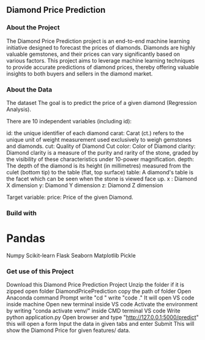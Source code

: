 ## Diamond Price Prediction

### About the Project
The Diamond Price Prediction project is an end-to-end machine learning initiative designed to forecast the prices of diamonds. Diamonds are highly valuable gemstones, and their prices can vary significantly based on various factors. This project aims to leverage machine learning techniques to provide accurate predictions of diamond prices, thereby offering valuable insights to both buyers and sellers in the diamond market.

### About the Data

The dataset The goal is to predict the price of a given diamond (Regression Analysis).

There are 10 independent variables (including id):

 id: the unique identifier of each diamond
 carat: Carat (ct.) refers to the unique unit of weight measurement used exclusively to weigh     gemstones and diamonds.
 cut: Quality of Diamond Cut
 color: Color of Diamond
 clarity: Diamond clarity is a measure of the purity and rarity of the stone, graded by the visibility of these characteristics under 10-power magnification.
 depth: The depth of the diamond is its height (in millimetres) measured from the culet (bottom tip) to the table (flat, top surface)
 table: A diamond's table is the facet which can be seen when the stone is viewed face up.
 x : Diamond X dimension
 y: Diamond Y dimension
 z: Diamond Z dimension

Target variable:
price: Price of the given Diamond.

### Build with
 # Pandas
 Numpy
 Scikit-learn
 Flask
 Seaborn
 Matplotlib
 Pickle

### Get use of this Project
 Download this Diamond Price Prediction Project
 Unzip the folder if it is zipped
 open folder DiamondPricePrediction
 copy the path of folder
 Open Anaconda command Prompt
 write "cd <path of project that copied above>"
 write "code ."
 It will open VS code inside machine
 Open new terminal inside VS code 
 Activate the environment by writing "conda activate venv/" inside CMD terminal VS code
 Write python application.py
 Open browser and type "http://127.0.0.1:5000/predict" this will open a form
 Input the data in given tabs and enter Submit
 This will show the Diamond Price for given features/ data.

